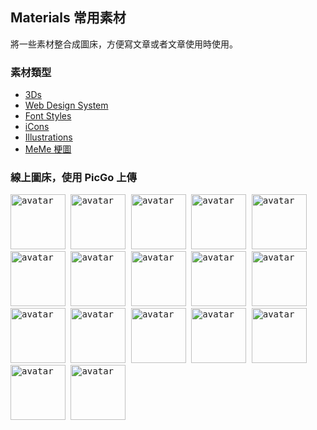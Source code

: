    

## Materials 常用素材
  將一些素材整合成圖床，方便寫文章或者文章使用時使用。

### 素材類型

 + [3Ds][1]
 + [Web Design System][2]
 + [Font Styles][3] 
 + [iCons][4]
 + [Illustrations][5]
 + [MeMe 梗圖][6]


  [1]: images/3Ds            "3Ds"
  [2]: images/Animations     "Animations"
  [3]: images/FontStyles     "Font Styles"
  [4]: images/iCons          "iCons"
  [5]: images/Illustrations  "Illustrations"
  [6]: images/Ux-meme        "Ux-meme"

  
### 線上圖床，使用 PicGo 上傳
  
  <kbd>
    <img src="https://api.dicebear.com/6.x/pixel-art/svg?seed=Cleo&scale=160&rotate=60&backgroundType=gradientLinear&backgroundRotation=0,360,240,210&randomizeIds=true&backgroundColor=c0aede,d1d4f9,ffdfbf,ffd5dc,transparent,b6e3f4&radius=6" alt="avatar" width="88" />
  </kbd>

  <kbd>
    <img src="https://api.dicebear.com/6.x/pixel-art/svg?seed=Snowball&scale=175&rotate=80&backgroundRotation=0,360,240,210&randomizeIds=true&backgroundColor=A5EBFF,FFF9E9,C7FFCA,ffd5dc,72C0AE&radius=6" alt="avatar" width="88" />
  </kbd>

  <kbd>
    <img src="https://api.dicebear.com/6.x/pixel-art/svg?seed=Midnight&scale=160&rotate=40&backgroundRotation=0,360,240,210&randomizeIds=true&backgroundColor=A5EBFF,FFF9E9,C7FFCA,ffd5dc,72C0AE&radius=6" alt="avatar" width="88" />
  </kbd>

  <kbd>
    <img src="https://api.dicebear.com/6.x/pixel-art/svg?seed=Luna&scale=160&rotate=200&backgroundRotation=0,360,240,210&randomizeIds=true&backgroundColor=A5EBFF,FFF9E9,C7FFCA,ffd5dc,72C0AE&radius=6" alt="avatar" width="88" />
  </kbd>

  <kbd>
      <img src="https://api.dicebear.com/6.x/pixel-art/svg?seed=Boo&scale=160&rotate=45&backgroundType=gradientLinear&backgroundRotation=0,360,240,210&randomizeIds=true&backgroundColor=A5EBFF,FFF9E9,C7FFCA,ffd5dc,72C0AE&radius=6" alt="avatar" width="88" />
  </kbd>

  <kbd>
      <img src="https://api.dicebear.com/6.x/bottts/svg?seed=Mittens&radius=6" alt="avatar" width="88" />
  </kbd>
    
  <kbd>
    <img src="https://api.dicebear.com/6.x/bottts/svg?seed=Oliver&radius=6" alt="avatar" width="88" />
  </kbd>
    
  <kbd>
    <img src="https://api.dicebear.com/6.x/bottts/svg?seed=Kiki&radius=6" alt="avatar" width="88" />
  </kbd>

  <kbd>
    <img src="https://api.dicebear.com/6.x/bottts/svg?seed=Tinkerbell&radius=6" alt="avatar" width="88" />
  </kbd>

  <kbd>
    <img src="https://api.dicebear.com/6.x/bottts/svg?seed=Midnight&radius=6" alt="avatar" width="88" />
  </kbd>

  <kbd>
    <img src="https://api.dicebear.com/6.x/bottts/svg?seed=George&radius=6" alt="avatar" width="88" />
  </kbd>

  <kbd>
    <img src="https://api.dicebear.com/6.x/bottts/svg?seed=Sassy&radius=6" alt="avatar" width="88" />
  </kbd>

  <kbd>
    <img src="https://api.dicebear.com/6.x/avataaars-neutral/svg?seed=Whiskers&radius=6" alt="avatar" width="88" />
  </kbd>

  <kbd>
    <img src="https://api.dicebear.com/6.x/avataaars-neutral/svg?seed=Bear&radius=6" alt="avatar" width="88" />
  </kbd>

  <kbd>
    <img src="https://api.dicebear.com/6.x/avataaars-neutral/svg?seed=Daisy&radius=6" alt="avatar" width="88" />
  </kbd>

  <kbd>
     <img src="https://api.dicebear.com/6.x/avataaars-neutral/svg?seed=Max&radius=6" alt="avatar" width="88" />
  </kbd>

  <kbd>
    <img src="https://api.dicebear.com/6.x/avataaars-neutral/svg?seed=Abby&radius=6" alt="avatar" width="88" />
  </kbd>


